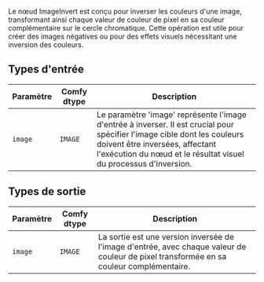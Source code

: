 
Le nœud ImageInvert est conçu pour inverser les couleurs d'une image, transformant ainsi chaque valeur de couleur de pixel en sa couleur complémentaire sur le cercle chromatique. Cette opération est utile pour créer des images négatives ou pour des effets visuels nécessitant une inversion des couleurs.
## Types d'entrée

| Paramètre | Comfy dtype | Description |
|-----------|-------------|-------------|
| `image`   | `IMAGE`     | Le paramètre 'image' représente l'image d'entrée à inverser. Il est crucial pour spécifier l'image cible dont les couleurs doivent être inversées, affectant l'exécution du nœud et le résultat visuel du processus d'inversion. |

## Types de sortie

| Paramètre | Comfy dtype | Description |
|-----------|-------------|-------------|
| `image`   | `IMAGE`     | La sortie est une version inversée de l'image d'entrée, avec chaque valeur de couleur de pixel transformée en sa couleur complémentaire. |